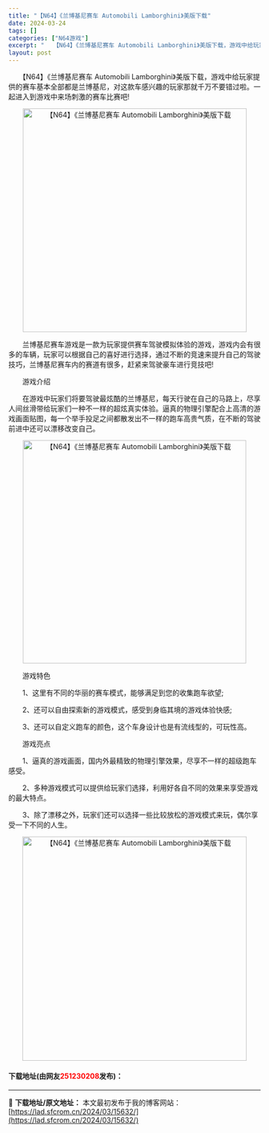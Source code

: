 ```yaml
---
title: "【N64】《兰博基尼赛车 Automobili Lamborghini》美版下载"
date: 2024-03-24
tags: []
categories: ["N64游戏"]
excerpt: "　　【N64】《兰博基尼赛车 Automobili Lamborghini》美版下载，游戏中给玩家提供的赛车基本全部都是兰博基尼，对这款车感兴趣的玩家那就千万不要错过啦。一起进入到游戏中来场刺激的赛车比赛吧! 　　兰博基尼赛车游戏是一款为玩家提供赛车驾驶模拟体验的游戏，游戏内会有很多的车辆，玩家可以&hellip;"
layout: post
---
```


 <p>　　【N64】《兰博基尼赛车 Automobili Lamborghini》美版下载，游戏中给玩家提供的赛车基本全部都是兰博基尼，对这款车感兴趣的玩家那就千万不要错过啦。一起进入到游戏中来场刺激的赛车比赛吧!</p> <p align="center"><img align="" border="0" src="https://lad.sfcrom.cn/wp-content/uploads/2024/03/20240324_660037f31340d.png" width="447" alt="【N64】《兰博基尼赛车 Automobili Lamborghini》美版下载" /></p> <p>　　兰博基尼赛车游戏是一款为玩家提供赛车驾驶模拟体验的游戏，游戏内会有很多的车辆，玩家可以根据自己的喜好进行选择，通过不断的竞速来提升自己的驾驶技巧，兰博基尼赛车内的赛道有很多，赶紧来驾驶豪车进行竞技吧!</p> <p>　　游戏介绍</p> <p>　　在游戏中玩家们将要驾驶最炫酷的兰博基尼，每天行驶在自己的马路上，尽享人间丝滑带给玩家们一种不一样的超炫真实体验。逼真的物理引擎配合上高清的游戏画面贴图，每一个举手投足之间都散发出不一样的跑车高贵气质，在不断的驾驶前进中还可以漂移改变自己。</p> <p align="center"><img align="" border="0" src="https://lad.sfcrom.cn/wp-content/uploads/2024/03/20240324_660037f39a106.png" width="446" alt="【N64】《兰博基尼赛车 Automobili Lamborghini》美版下载" /></p> <p>　　游戏特色</p> <p>　　1、这里有不同的华丽的赛车模式，能够满足到您的收集跑车欲望;</p> <p>　　2、还可以自由探索新的游戏模式，感受到身临其境的游戏体验快感;</p> <p>　　3、还可以自定义跑车的颜色，这个车身设计也是有流线型的，可玩性高。</p> <p>　　游戏亮点</p> <p>　　1、逼真的游戏画面，国内外最精致的物理引擎效果，尽享不一样的超级跑车感受。</p> <p>　　2、多种游戏模式可以提供给玩家们选择，利用好各自不同的效果来享受游戏的最大特点。</p> <p>　　3、除了漂移之外，玩家们还可以选择一些比较放松的游戏模式来玩，偶尔享受一下不同的人生。</p> <p align="center"><img align="" border="0" src="https://lad.sfcrom.cn/wp-content/uploads/2024/03/20240324_660037f43b5af.png" width="448" alt="【N64】《兰博基尼赛车 Automobili Lamborghini》美版下载" /></p> <p><h4>下载地址(由网友<font color="red">251230208</font>发布)：</h4></p> 

---
📖 **下载地址/原文地址：** 本文最初发布于我的博客网站：[https://lad.sfcrom.cn/2024/03/15632/](https://lad.sfcrom.cn/2024/03/15632/)
